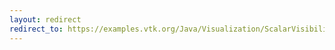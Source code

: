 ```yaml
---
layout: redirect
redirect_to: https://examples.vtk.org/Java/Visualization/ScalarVisibility/
---
```

